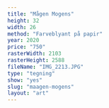 ```yaml
---
title: "Mågen Mogens"
height: 32
width: 26
method: "Farveblyant på papir"
year: 2020
price: "750"
rasterWidth: 2103
rasterHeight: 2588
fileName: "IMG_2213.JPG"
type: "tegning"
show: "yes"
slug: "maagen-mogens"
layout: "art"
---
```

